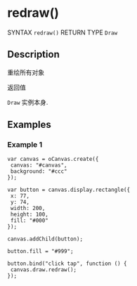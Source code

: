 # redraw()

SYNTAX `redraw()` RETURN TYPE `Draw`

## Description

重绘所有对象

返回值

`Draw` 实例本身.

## Examples

### Example 1

```
var canvas = oCanvas.create({
 canvas: "#canvas",
 background: "#ccc"
});

var button = canvas.display.rectangle({
 x: 77,
 y: 74,
 width: 200,
 height: 100,
 fill: "#000"
});

canvas.addChild(button);

button.fill = "#999";

button.bind("click tap", function () {
 canvas.draw.redraw();
});
```
